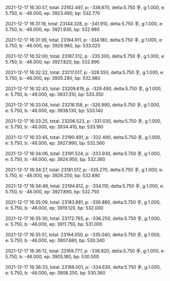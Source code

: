 2021-12-17 16:30:57, total: 23162.497, p: -338.670, delta:5.750 手, g:1.000, e: 5.750, b: -46.000, ep: 3923.490, bp: 532.770

2021-12-17 16:31:18, total: 23144.328, p: -341.910, delta:5.750 手, g:1.000, e: 5.750, b: -46.000, ep: 3921.930, bp: 532.980

2021-12-17 16:31:39, total: 23194.911, p: -334.180, delta:5.750 手, g:1.000, e: 5.750, b: -46.000, ep: 3929.980, bp: 533.020

2021-12-17 16:32:00, total: 23187.312, p: -335.300, delta:5.750 手, g:1.000, e: 5.750, b: -46.000, ep: 3927.820, bp: 532.890

2021-12-17 16:32:22, total: 23217.017, p: -328.550, delta:5.750 手, g:1.000, e: 5.750, b: -46.000, ep: 3935.290, bp: 532.980

2021-12-17 16:32:43, total: 23209.619, p: -329.490, delta:5.750 手, g:1.000, e: 5.750, b: -46.000, ep: 3937.310, bp: 533.350

2021-12-17 16:33:04, total: 23216.158, p: -326.990, delta:5.750 手, g:1.000, e: 5.750, b: -46.000, ep: 3938.130, bp: 533.140

2021-12-17 16:33:25, total: 23206.523, p: -331.030, delta:5.750 手, g:1.000, e: 5.750, b: -46.000, ep: 3934.410, bp: 533.180

2021-12-17 16:33:45, total: 23190.491, p: -332.490, delta:5.750 手, g:1.000, e: 5.750, b: -46.000, ep: 3927.990, bp: 532.560

2021-12-17 16:34:06, total: 23191.524, p: -333.930, delta:5.750 手, g:1.000, e: 5.750, b: -46.000, ep: 3924.950, bp: 532.360

2021-12-17 16:34:27, total: 23181.517, p: -335.270, delta:5.750 手, g:1.000, e: 5.750, b: -46.000, ep: 3926.250, bp: 532.690

2021-12-17 16:34:48, total: 23194.812, p: -334.110, delta:5.750 手, g:1.000, e: 5.750, b: -46.000, ep: 3927.890, bp: 532.750

2021-12-17 16:35:09, total: 23183.881, p: -336.880, delta:5.750 手, g:1.000, e: 5.750, b: -46.000, ep: 3919.120, bp: 532.000

2021-12-17 16:35:30, total: 23172.765, p: -336.250, delta:5.750 手, g:1.000, e: 5.750, b: -46.000, ep: 3911.750, bp: 531.000

2021-12-17 16:35:51, total: 23194.050, p: -335.040, delta:5.750 手, g:1.000, e: 5.750, b: -46.000, ep: 3907.680, bp: 530.340

2021-12-17 16:36:12, total: 23169.777, p: -338.820, delta:5.750 手, g:1.000, e: 5.750, b: -46.000, ep: 3905.180, bp: 530.500

2021-12-17 16:36:33, total: 23188.001, p: -334.630, delta:5.750 手, g:1.000, e: 5.750, b: -46.000, ep: 3908.250, bp: 530.360